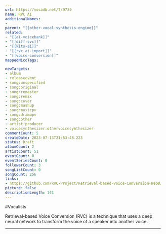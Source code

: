 ```yaml
---
url: https://vocadb.net/T/9730
name: RVC AI
additionalNames: 
- 
parent: "[[other-vocal-synthesis-engine]]"
related:
- "[[ai-voicebank]]"
- "[[diff-svc]]"
- "[[kits-ai]]"
- "[[rvc-ai-import]]"
- "[[voice-conversion]]"
mappedNicoTags:

newTargets:
- album
- releaseevent
- song:unspecified
- song:original
- song:remaster
- song:remix
- song:cover
- song:mashup
- song:musicpv
- song:dramapv
- song:other
- artist:producer
- voicesynthesizer:othervoicesynthesizer
commentCount: 5
createDate: 2023-07-13T21:53:48.223
status: Draft
albumCount: 2
artistCount: 51
eventCount: 0
eventSeriesCount: 0
followerCount: 3
songListCount: 0
songCount: 256
links: 
- https://github.com/RVC-Project/Retrieval-based-Voice-Conversion-WebUI
picture: false
descriptionLength: 141
---
```


#Vocalists

Retrieval-based Voice Conversion (RVC) is a technique that uses a deep neural network to transform the voice of a speaker into another voice.

---

